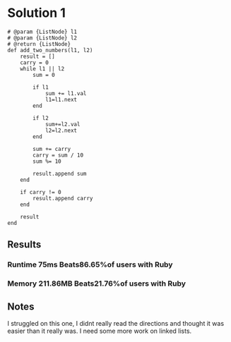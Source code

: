 # Solution 1  
```
# @param {ListNode} l1
# @param {ListNode} l2
# @return {ListNode}
def add_two_numbers(l1, l2)
    result = []
    carry = 0
    while l1 || l2
        sum = 0

        if l1
            sum += l1.val
            l1=l1.next
        end

        if l2
            sum+=l2.val
            l2=l2.next
        end

        sum += carry
        carry = sum / 10
        sum %= 10

        result.append sum
    end

    if carry != 0
        result.append carry
    end

    result
end
```

## Results 
### Runtime 75ms Beats86.65%of users with Ruby
### Memory 211.86MB Beats21.76%of users with Ruby 


## Notes 
I struggled on this one, I didnt really read the directions and thought it was easier than it really was. I need some more work on linked lists.